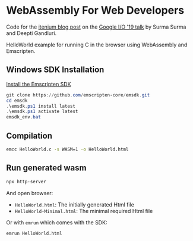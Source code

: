 WebAssembly For Web Developers
==============================

Code for the [itenium blog post](https://itenium.be/blog/javascript/webassembly/) on the [Google I/O '19 talk](https://www.youtube.com/watch?v=njt-Qzw0mVY)
by Surma Surma and Deepti Gandluri.

HelloWorld example for running C in the browser using WebAssembly and Emscripten.


## Windows SDK Installation

[Install the Emscripten SDK](https://emscripten.org/docs/getting_started/downloads.html)

```ps1
git clone https://github.com/emscripten-core/emsdk.git
cd emsdk
.\emsdk.ps1 install latest
.\emsdk.ps1 activate latest
emsdk_env.bat
```


## Compilation

```bash
emcc HelloWorld.c -s WASM=1 -o HelloWorld.html
```


## Run generated wasm

```bash
npx http-server
```

And open browser:  
- `HelloWorld.html`: The initially generated Html file
- `HelloWorld-Minimal.html`: The minimal required Html file


Or with `emrun` which comes with the SDK:  
```
emrun HelloWorld.html
```
